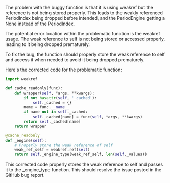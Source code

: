 The problem with the buggy function is that it is using weakref but the reference is not being stored properly. This leads to the weakly referenced PeriodIndex being dropped before intended, and the PeriodEngine getting a None instead of the PeriodIndex.

The potential error location within the problematic function is the weakref usage. The weak reference to self is not being stored or accessed properly, leading to it being dropped prematurely.

To fix the bug, the function should properly store the weak reference to self and access it when needed to avoid it being dropped prematurely.

Here's the corrected code for the problematic function:

```python
import weakref

def cache_readonly(func):
    def wrapper(self, *args, **kwargs):
        if not hasattr(self, '_cached'):
            self._cached = {}
        name = func.__name__
        if name not in self._cached:
            self._cached[name] = func(self, *args, **kwargs)
        return self._cached[name]
    return wrapper

@cache_readonly
def _engine(self):
    # Properly store the weak reference of self
    weak_ref_self = weakref.ref(self)
    return self._engine_type(weak_ref_self, len(self._values))
```

This corrected code properly stores the weak reference to self and passes it to the _engine_type function. This should resolve the issue posted in the GitHub bug report.